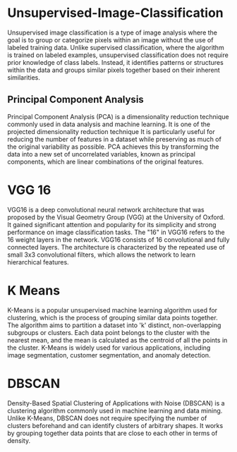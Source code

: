# Unsupervised-Image-Classification
Unsupervised image classification is a type of image analysis where the goal is to group or categorize pixels within an image without the use of labeled training data. Unlike supervised classification, where the algorithm is trained on labeled examples, unsupervised classification does not require prior knowledge of class labels. 
Instead, it identifies patterns or structures within the data and groups similar pixels together based on their inherent similarities.
## Principal Component Analysis
Principal Component Analysis (PCA) is a dimensionality reduction technique commonly used in data analysis and machine learning. It is one of the projected dimensionality reduction technique 
It is particularly useful for reducing the number of features in a dataset while preserving as much of the original variability as possible. 
PCA achieves this by transforming the data into a new set of uncorrelated variables, known as principal components, which are linear combinations of the original features.

# VGG 16
VGG16 is a deep convolutional neural network architecture that was proposed by the Visual Geometry Group (VGG) at the University of Oxford. It gained significant attention and popularity for its simplicity and strong performance on image classification tasks. 
The "16" in VGG16 refers to the 16 weight layers in the network. 
VGG16 consists of 16 convolutional and fully connected layers. The architecture is characterized by the repeated use of small 3x3 convolutional filters, which allows the network to learn hierarchical features.

# K Means
K-Means is a popular unsupervised machine learning algorithm used for clustering, which is the process of grouping similar data points together. The algorithm aims to partition a dataset into 'k' distinct, non-overlapping subgroups or clusters. Each data point belongs to the cluster with the nearest mean, and the mean is calculated as the centroid of all the points in the cluster. 
K-Means is widely used for various applications, including image segmentation, customer segmentation, and anomaly detection.

# DBSCAN

Density-Based Spatial Clustering of Applications with Noise (DBSCAN) is a clustering algorithm commonly used in machine learning and data mining. 
Unlike K-Means, DBSCAN does not require specifying the number of clusters beforehand and can identify clusters of arbitrary shapes. It works by grouping together data points that are close to each other in terms of density.
